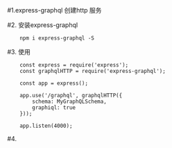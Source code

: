 #1.express-graphql 创建http 服务

#2. 安装express-graphql

        npm i express-graphql -S

#3. 使用

        const express = require('express');
        const graphqlHTTP = require('express-graphql');
        
        const app = express();
        
        app.use('/graphql', graphqlHTTP({
            schema: MyGraphQLSchema,
            graphiql: true
        }));
        
        app.listen(4000);

#4.